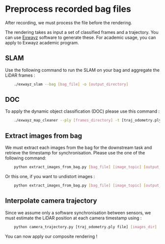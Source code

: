 # Preprocess recorded bag files
After recording, we must process the file before the rendering.

The rendering takes as input a set of classified frames and a trajectory. You can use [Exwayz](https://www.exwayz.fr/) software to generate these. For academic usage, you can apply to Exwayz academic program. 

## SLAM
Use the following command to run the SLAM on your bag and aggregate the LiDAR frames :

```bash
    ./exwayz_slam --bag [bag_file] -o [output_directory]
```

## DOC
To apply the dynamic object classification (DOC) please use this command :

```bash
    ./exwayz_map_cleaner --ply [frames_directory] -t [traj_odometry.ply file]
```

## Extract images from bag
We must extract each images from the bag for the downstream task and retrieve the timestamp for synchronisation. Please use the one of the following command: 

```bash
    python extract_images_from_bag.py [bag_file] [image_topic] [output_dir]
```

Or this one, if you want to undistort images :

```bash
    python extract_images_from_bag.py [bag_file] [image_topic] [output_dir] --intrinsic [calib.json]
```

## Interpolate camera trajectory
Since we assume only a software synchronisation between sensors, we must estimate the LiDAR position at each camera timestamp using :

```bash
    python camera_trajectory.py [traj_odometry.ply file] [images_dir] [output_file.ply]
```

You can now apply our composite rendering !